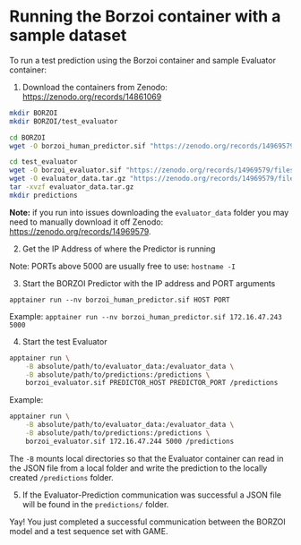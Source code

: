 # Running the Borzoi container with a sample dataset

To run a test prediction using the Borzoi container and sample Evaluator container:

1. Download the containers from Zenodo: <https://zenodo.org/records/14861069>

```bash
mkdir BORZOI
mkdir BORZOI/test_evaluator
```

```bash
cd BORZOI
wget -O borzoi_human_predictor.sif "https://zenodo.org/records/14969579/files/borzoi_human_predictor.sif?download=1"
```

``` bash
cd test_evaluator
wget -O borzoi_evaluator.sif "https://zenodo.org/records/14969579/files/borzoi_evaluator.sif?download=1"
wget -O evaluator_data.tar.gz "https://zenodo.org/records/14969579/files/evaluator_data.tar.gz?download=1"
tar -xvzf evaluator_data.tar.gz
mkdir predictions
```

**Note:** if you run into issues downloading the `evaluator_data` folder you may need to manually download it off Zenodo: <https://zenodo.org/records/14969579>.

2. Get the IP Address of where the Predictor is running

Note: PORTs above 5000 are usually free to use: `hostname -I`

3. Start the BORZOI Predictor with the IP address and PORT arguments

`apptainer run --nv borzoi_human_predictor.sif HOST PORT`

Example:
`apptainer run --nv borzoi_human_predictor.sif 172.16.47.243 5000`

4. Start the test Evaluator

```bash
apptainer run \
    -B absolute/path/to/evaluator_data:/evaluator_data \
    -B absolute/path/to/predictions:/predictions \
    borzoi_evaluator.sif PREDICTOR_HOST PREDICTOR_PORT /predictions
```

Example:

```bash
apptainer run \
    -B absolute/path/to/evaluator_data:/evaluator_data \
    -B absolute/path/to/predictions:/predictions \
    borzoi_evaluator.sif 172.16.47.244 5000 /predictions
```

The `-B` mounts local directories so that the Evaluator container can read in the JSON file from a local folder and write the prediction to the locally created `/predictions` folder.

5. If the Evaluator-Prediction communication was successful a JSON file will be found in the `predictions/` folder.

Yay! You just completed a successful communication between the BORZOI model and a test sequence set with GAME.
